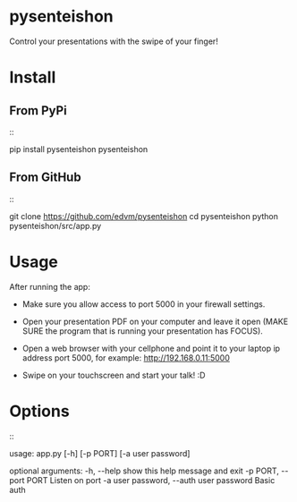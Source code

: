 pysenteishon
===============

Control your presentations with the swipe of your finger!

Install
========

From PyPi
----------

::

   pip install pysenteishon
   pysenteishon

From GitHub
-------------

::

   git clone https://github.com/edvm/pysenteishon
   cd pysenteishon
   python pysenteishon/src/app.py

Usage
=====

After running the app:

- Make sure you allow access to port 5000 in your firewall settings.

- Open your presentation PDF on your computer and leave it open (MAKE
  SURE the program that is running your presentation has FOCUS).

- Open a web browser with your cellphone and point it to your laptop
  ip address port 5000, for example: http://192.168.0.11:5000

- Swipe on your touchscreen and start your talk! :D

Options
========

::

   usage: app.py [-h] [-p PORT] [-a user password]

   optional arguments:
     -h, --help            show this help message and exit
     -p PORT, --port PORT  Listen on port
     -a user password, --auth user password
                           Basic auth
